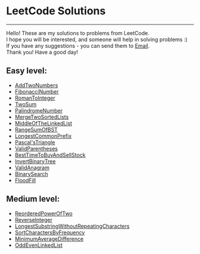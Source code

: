 # LeetCode Solutions

---
Hello! These are my solutions to problems from LeetCode.  
I hope you will be interested, and someone will help in solving problems :)  
If you have any suggestions - you can send them to [Email](mailto:viktorovio@yahoo.com).  
Thank you! Have a good day!

## Easy level:
- [AddTwoNumbers](https://github.com/ViktorovIO/LeetCode/tree/master/src/Problems/Easy/AddTwoNumbers)
- [FibonacciNumber](https://github.com/ViktorovIO/LeetCode/tree/master/src/Problems/Easy/FibonacciNumber)
- [RomanToInteger](https://github.com/ViktorovIO/LeetCode/tree/master/src/Problems/Easy/RomanToInteger)
- [TwoSum](https://github.com/ViktorovIO/LeetCode/tree/master/src/Problems/Easy/TwoSum)
- [PalindromeNumber](https://github.com/ViktorovIO/LeetCode/tree/master/src/Problems/Easy/PalindromeNumber)
- [MergeTwoSortedLists](https://github.com/ViktorovIO/LeetCode/tree/master/src/Problems/Easy/MergeTwoSortedLists)
- [MiddleOfTheLinkedList](https://github.com/ViktorovIO/LeetCode/tree/master/src/Problems/Easy/MiddleOfTheLinkedList)
- [RangeSumOfBST](https://github.com/ViktorovIO/LeetCode/tree/master/src/Problems/Easy/RangeSumOfBST)
- [LongestCommonPrefix](https://github.com/ViktorovIO/LeetCode/tree/master/src/Problems/Easy/LongestCommonPrefix)
- [Pascal'sTriangle](https://github.com/ViktorovIO/LeetCode/tree/master/src/Problems/Easy/Pascal'sTriangle)
- [ValidParentheses](https://github.com/ViktorovIO/LeetCode/tree/master/src/Problems/Easy/ValidParentheses)
- [BestTimeToBuyAndSellStock](https://github.com/ViktorovIO/LeetCode/tree/master/src/Problems/Easy/BestTimeToBuyAndSellStock)
- [InvertBinaryTree](https://github.com/ViktorovIO/LeetCode/tree/master/src/Problems/Easy/InvertBinaryTree)
- [ValidAnagram](https://github.com/ViktorovIO/LeetCode/tree/master/src/Problems/Easy/ValidAnagram)
- [BinarySearch](https://github.com/ViktorovIO/LeetCode/tree/master/src/Problems/Easy/BinarySearch)
- [FloodFill](https://github.com/ViktorovIO/LeetCode/tree/master/src/Problems/Easy/FloodFill)

## Medium level:
- [ReorderedPowerOfTwo](https://github.com/ViktorovIO/LeetCode/blob/master/src/Problems/Medium/ReorderedPowerOfTwo/)
- [ReverseInteger](https://github.com/ViktorovIO/LeetCode/blob/master/src/Problems/Medium/ReverseInteger/)
- [LongestSubstringWithoutRepeatingCharacters](https://github.com/ViktorovIO/LeetCode/blob/master/src/Problems/Medium/LongestSubstringWithoutRepeatingCharacters/)
- [SortCharactersByFrequency](https://github.com/ViktorovIO/LeetCode/blob/master/src/Problems/Medium/SortCharactersByFrequency/)
- [MinimumAverageDifference](https://github.com/ViktorovIO/LeetCode/blob/master/src/Problems/Medium/MinimumAverageDifference/)
- [OddEvenLinkedList](https://github.com/ViktorovIO/LeetCode/blob/master/src/Problems/Medium/OddEvenLinkedList/)